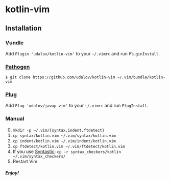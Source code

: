 # kotlin-vim

## Installation

### [Vundle](https://github.com/gmarik/Vundle.vim)

Add `Plugin 'udalov/kotlin-vim'` to your `~/.vimrc` and run `PluginInstall`.

### [Pathogen](https://github.com/tpope/vim-pathogen)

    $ git clone https://github.com/udalov/kotlin-vim ~/.vim/bundle/kotlin-vim

### [Plug](https://github.com/junegunn/vim-plug)

Add `Plug 'udalov/javap-vim'` to your `~/.vimrc` and run `PlugInstall`.

### Manual

0. `mkdir -p ~/.vim/{syntax,indent,ftdetect}`
1. `cp syntax/kotlin.vim ~/.vim/syntax/kotlin.vim`
2. `cp indent/kotlin.vim ~/.vim/indent/kotlin.vim`
3. `cp ftdetect/kotlin.vim ~/.vim/ftdetect/kotlin.vim`
4. If you use [Syntastic](https://github.com/scrooloose/syntastic): `cp -r syntax_checkers/kotlin ~/.vim/syntax_checkers/`
5. Restart Vim

##### Enjoy!
